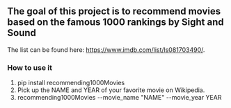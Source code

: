 ## The goal of this project is to recommend movies based on the famous 1000 rankings by Sight and Sound 
The list can be found here: https://www.imdb.com/list/ls081703490/.


### How to use it
1) pip install recommending1000Movies <br />
2) Pick up the NAME and YEAR of your favorite movie on Wikipedia.
3) recommending1000Movies --movie_name "NAME" --movie_year YEAR

